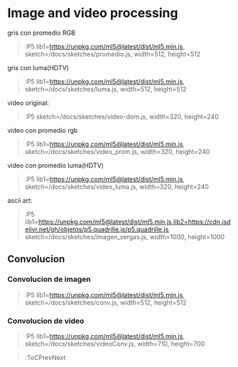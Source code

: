 # Image and video processing
gris con promedio RGB

> :P5 lib1=https://unpkg.com/ml5@latest/dist/ml5.min.js, sketch=/docs/sketches/promedio.js, width=512, height=512

gris con luma(HDTV)

> :P5 lib1=https://unpkg.com/ml5@latest/dist/ml5.min.js, sketch=/docs/sketches/luma.js, width=512, height=512

video original:

> :P5 sketch=/docs/sketches/video-dom.js, width=320, height=240

video con promedio rgb

> :P5 lib1=https://unpkg.com/ml5@latest/dist/ml5.min.js, sketch=/docs/sketches/video_prom.js, width=320, height=240

video con promedio luma(HDTV)

> :P5 lib1=https://unpkg.com/ml5@latest/dist/ml5.min.js, sketch=/docs/sketches/video_luma.js, width=320, height=240

ascii art:

> :P5 lib1=https://unpkg.com/ml5@latest/dist/ml5.min.js,lib2=https://cdn.jsdelivr.net/gh/objetos/p5.quadrille.js/p5.quadrille.js, sketch=/docs/sketches/imagen_vergas.js, width=1000, height=1000

## Convolucion

### Convolucion de imagen

> :P5 lib1=https://unpkg.com/ml5@latest/dist/ml5.min.js, sketch=/docs/sketches/conv.js, width=512, height=512

### Convolucion de video

> :P5 lib1=https://unpkg.com/ml5@latest/dist/ml5.min.js, sketch=/docs/sketches/videoConv.js, width=710, height=700

> :ToCPrevNext